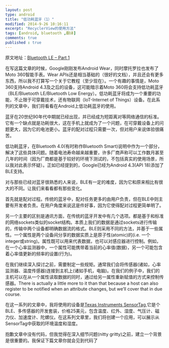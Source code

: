 ```yaml
---
layout: post
type: android
title: "低功耗蓝牙（1）"
modified: 2014-9-26 10:16:11
excerpt: "RecyclerView的使用方法"
tags: [android, bluetooth ,翻译]
comments: true
published : true
---
```

原文地址：[Bluetooth LE – Part 1](http://blog.stylingandroid.com/bluetooth-le-part-1/)

在写这篇文章的时候，Google刚刚发布Android Wear，同时摩托罗拉也发布了Moto 360智能手表。Wear APIs还是相当基础的（很好的文档），并且还会有更多东西，所以我不打算写一个关于它教程（至少现在）。一个有趣的事情是，Moto 360支持Android 4.3及之后的设备，这可能暗示着Moto 360将会支持低功耗蓝牙（BLE/Bluetooth LE/Bluetooth Low Energy）。低功耗蓝牙将成为一个重要的功能，不止限于可穿戴技术，还有物联网（loT-Internet of Things）设备。在此系列的文章中，我们将看看在Android上低功耗蓝牙的使用。

蓝牙在20世纪90年代中期就已经出现，并已经成为短距离对等网络通信的标准。它有一个缺点就是功耗很大，这在手机上就成为了一个问题，在可穿戴设备上的问题更大，因为它的电池更小。蓝牙的配对过程只需要一次，但对用户来说体验很痛苦。

低功耗蓝牙，在Bluetooth 4.0(有时称作Bluetooth Smart)说明中作为一个部分，解决了这些具体问题。随着电池寿命越来越重要，许多厂商声称可以工作数月甚至几年的时间（因为厂商都是基于较好的环境下测试的，不包括真实的使用场景，所以我对此表示怀疑）。正如已经提到的，Google已经为Android 4.3(API 18)添加了BLE支持。

对与那些已经对蓝牙很熟悉的人来说，BLE有一定的难度，因为它和原来相比有很大的不同。让我们来看看都有那些变化。

首先就是配对过程。传统的蓝牙中，配对任务更多的由用户负责，但在BLE中则主要有开发者负责。在用户角度来说这是件好事，因为它使得配对过程更简单明了。

另一个主要的区别是通讯方面，在传统的蓝牙开发中有几个选项。都是基于和标准的网络sockets类似的socket结构。本质上我们的数据是通过sockets进行传输的，传输中两个设备都明确数据流的格式。BLE则采用不同的方法，并基于一些属性。一个属性是两个设备间分享的数据实质上是原子性(atomic)的(i.e. 一个integer或string)。属性既可以用来代表数据，也可以对感应器进行控制。例如，在一个心率监测器中，一个属性可能携带着当前的心率值(数据)，另一个可能包含着心率值更新的频率的设置(行为)。

在我们继续深入探讨之前，需要制定一些规矩。通常我们会将传感器(诸如，心率监测器、温度传感器)连接到主机上(诸如手机，电脑)。在我们的例子中，我们的主机可以在从一个属性读取数据的同时，通过给另一属性重新赋值的方式来控制传感器。There is actually a little more to it than that because a host can also register to be notified when an attribute changes, but we’ll cover that in due course.

在这一系列的文章中，我将使用的设备是[Texas Instruments SensorTag](http://www.ti.com/tool/cc2541dk-sensor#3),它是个BLE、多传感器的开发套装，价格25美元，包含温度、红外、湿度、气压计、磁力仪、加速度计、陀螺仪。在这系列文章里，我们将创建一个应用，可以展示从SensorTag中获取的环境温度和湿度。

抱歉文章中没有代码，但我觉得在深入细节问题(nitty gritty)之前，建立一个背景是很重要的。我保证下篇文章你就会见到代码了

